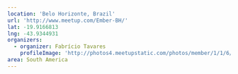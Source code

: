 ```yaml
---
location: 'Belo Horizonte, Brazil'
url: 'http://www.meetup.com/Ember-BH/'
lat: -19.9166813
lng: -43.9344931
organizers:
  - organizer: Fabrício Tavares
    profileImage: 'http://photos4.meetupstatic.com/photos/member/1/1/6/4/thumb_119464452.jpeg'
area: South America
---
```

